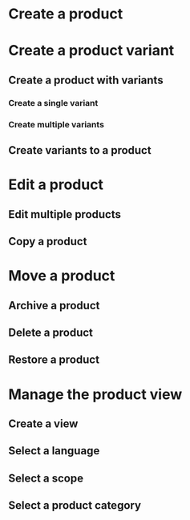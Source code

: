 # Create a product

# Create a product variant
## Create a product with variants
### Create a single variant
### Create multiple variants
## Create variants to a product

# Edit a product
## Edit multiple products
## Copy a product

# Move a product
## Archive a product
## Delete a product
## Restore a product

# Manage the product view
## Create a view
## Select a language
## Select a scope
## Select a product category
